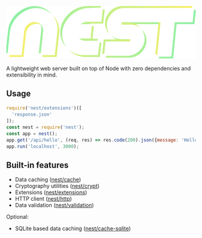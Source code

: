 

![	](doc/nest.svg)


A lightweight web server built on top of Node with zero dependencies and extensibility in mind.

## Usage

```js
require('nest/extensions')([
  'response.json'
]);
const nest = require('nest');
const app = nest();
app.get('/api/hello', (req, res) => res.code(200).json({message: 'Hello!'}));
app.run('localhost', 3000);
```

## Built-in features

 - Data caching ([nest/cache](doc/Cache.md))
 - Cryptography utilities ([nest/crypt](doc/Crypt.md))
 - Extensions ([nest/extensions](doc/Extensions.md))
 - HTTP client ([nest/http](doc/HTTP.md))
 - Data validation ([nest/validation](doc/Validation.md))

Optional:

- SQLite based data caching ([nest/cache-sqlite](doc/CacheSQLite.md))
